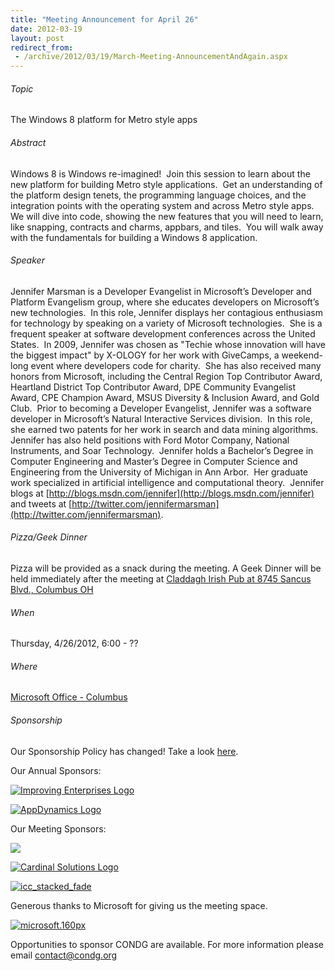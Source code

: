```yaml
---
title: "Meeting Announcement for April 26"
date: 2012-03-19
layout: post
redirect_from:
 - /archive/2012/03/19/March-Meeting-AnnouncementAndAgain.aspx
---
```


###### Topic


The Windows 8 platform for Metro style apps


###### Abstract


Windows 8 is Windows re-imagined!  Join this session to learn about the new platform for building Metro style applications.  Get an understanding of the platform design tenets, the programming language choices, and the integration points with the operating system and across Metro style apps.  We will dive into code, showing the new features that you will need to learn, like snapping, contracts and charms, appbars, and tiles.  You will walk away with the fundamentals for building a Windows 8 application.


###### Speaker


Jennifer Marsman is a Developer Evangelist in Microsoft’s Developer and Platform Evangelism group, where she educates developers on Microsoft’s new technologies.  In this role, Jennifer displays her contagious enthusiasm for technology by speaking on a variety of Microsoft technologies.  She is a frequent speaker at software development conferences across the United States.  In 2009, Jennifer was chosen as "Techie whose innovation will have the biggest impact" by X-OLOGY for her work with GiveCamps, a weekend-long event where developers code for charity.  She has also received many honors from Microsoft, including the Central Region Top Contributor Award, Heartland District Top Contributor Award, DPE Community Evangelist Award, CPE Champion Award, MSUS Diversity &amp; Inclusion Award, and Gold Club.  Prior to becoming a Developer Evangelist, Jennifer was a software developer in Microsoft’s Natural Interactive Services division.  In this role, she earned two patents for her work in search and data mining algorithms.  Jennifer has also held positions with Ford Motor Company, National Instruments, and Soar Technology.  Jennifer holds a Bachelor’s Degree in Computer Engineering and Master’s Degree in Computer Science and Engineering from the University of Michigan in Ann Arbor.  Her graduate work specialized in artificial intelligence and computational theory.  Jennifer blogs at [http://blogs.msdn.com/jennifer](http://blogs.msdn.com/jennifer) and tweets at [http://twitter.com/jennifermarsman](http://twitter.com/jennifermarsman).


###### Pizza/Geek Dinner


Pizza will be provided as a snack during the meeting. A Geek Dinner will be held immediately after the meeting at [Claddagh Irish Pub at 8745 Sancus Blvd., Columbus OH](http://www.bing.com/local/details.aspx?lid=YN671x11725012&amp;qt=yp&amp;what=claddagh&amp;where=Columbus,+Ohio&amp;s_cid=ansPhBkYp02&amp;mkt=en-us&amp;q=claddagh&amp;FORM=LARE)


###### When


Thursday, 4/26/2012, 6:00 - ??


###### Where
 [Microsoft Office - Columbus](http://maps.google.com/maps?f=q&amp;hl=en&amp;q=8800+Lyra+Dr.+Columbus,+OH+43240&amp;om=1)
###### Sponsorship


Our Sponsorship Policy has changed! Take a look [here](http://www.condg.org/documents/Sponsorship%20Policy.pdf).



Our Annual Sponsors:



[![Improving Enterprises Logo](http://condg.org/images/condg_org/Windows-Live-Writer/February-Meeting-Announcement_BD2C/ie-logo_thumb.jpg)](http://www.improvingenterprises.com)



[![AppDynamics Logo](http://www.appdynamics.com/images/logo.png)](http://www.appdynamics.com)



Our Meeting Sponsors:



![](http://www.hmbnet.com/images/HMBLogo_small.jpg)



[![Cardinal Solutions Logo](http://www.cardinalsolutions.com/etc/designs/cardinal/clientlibs/resources/images/logo.png)](http://www.cardinalsolutions.com)



[![icc_stacked_fade](http://condg.org/images/condg_org/Windows-Live-Writer/March-Meeting-Announcement_8E3C/ICC_logo_bw_300dpi_whitespace_thumb.jpg "icc_stacked_fade")](http://condg.org/images/condg_org/Windows-Live-Writer/March-Meeting-Announcement_8E3C/ICC_logo_bw_300dpi_whitespace_2.jpg)



Generous thanks to Microsoft for giving us the meeting space.



[![microsoft.160px](http://condg.org/images/condg_org/WindowsLiveWriter/JuneMeetingAnnouncement_C169/microsoft.160px_thumb_1.png "microsoft.160px")](http://www.microsoft.com)



Opportunities to sponsor CONDG are available. For more information please email [contact@condg.org](mailto:contact@condg.org)

